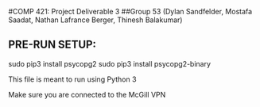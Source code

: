 #COMP 421: Project Deliverable 3
##Group 53 (Dylan Sandfelder, Mostafa Saadat, Nathan Lafrance Berger, Thinesh Balakumar)

## PRE-RUN SETUP:
sudo pip3 install psycopg2
sudo pip3 install psycopg2-binary

This file is meant to run using Python 3

Make sure you are connected to the McGill VPN
